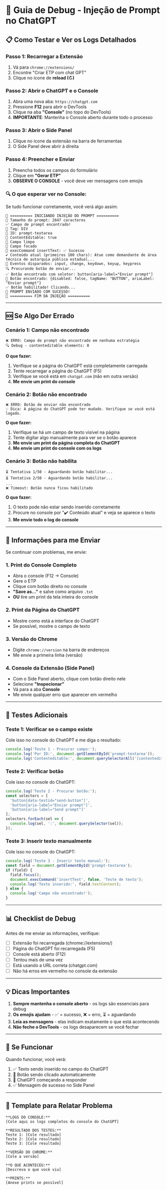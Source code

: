 # 🐛 Guia de Debug - Injeção de Prompt no ChatGPT

## 📋 Como Testar e Ver os Logs Detalhados

### Passo 1: Recarregar a Extensão
1. Vá para `chrome://extensions/`
2. Encontre "Criar ETP com chat GPT"
3. Clique no ícone de **reload (↻)**

### Passo 2: Abrir o ChatGPT e o Console
1. Abra uma nova aba: `https://chatgpt.com`
2. Pressione **F12** para abrir o DevTools
3. Clique na aba **"Console"** (no topo do DevTools)
4. **IMPORTANTE**: Mantenha o Console aberto durante todo o processo

### Passo 3: Abrir o Side Panel
1. Clique no ícone da extensão na barra de ferramentas
2. O Side Panel deve abrir à direita

### Passo 4: Preencher e Enviar
1. Preencha todos os campos do formulário
2. Clique em **"Gerar ETP"**
3. **OBSERVE O CONSOLE** - você deve ver mensagens com emojis

### 🔍 O que esperar ver no Console:

Se tudo funcionar corretamente, você verá algo assim:

```
🚀 ========== INICIANDO INJEÇÃO DO PROMPT ==========
📝 Tamanho do prompt: 2847 caracteres
✅ Campo de prompt encontrado!
📍 Tag: DIV
📍 ID: prompt-textarea
📍 ContentEditable: true
🧹 Campo limpo
🎯 Campo focado
📝 execCommand insertText: ✅ Sucesso
✔️ Conteúdo atual (primeiros 100 chars): Atue como demandante de área técnica de autarquia pública estadual...
📡 Eventos disparados: input, change, keydown, keyup, keypress
🔍 Procurando botão de enviar...
✅ Botão encontrado com seletor: button[aria-label="Enviar prompt"]
🎯 Botão encontrado: {disabled: false, tagName: "BUTTON", ariaLabel: "Enviar prompt"}
✅ Botão habilitado! Clicando...
🚀 PROMPT ENVIADO COM SUCESSO!
🎉 ========== FIM DA INJEÇÃO ==========
```

---

## 🆘 Se Algo Der Errado

### Cenário 1: Campo não encontrado
```
❌ ERRO: Campo de prompt não encontrado em nenhuma estratégia
🔍 Debug - contenteditable elements: 0
```

**O que fazer:**
1. Verifique se a página do ChatGPT está completamente carregada
2. Tente recarregar a página do ChatGPT (F5)
3. Verifique se você está em `chatgpt.com` (não em outra versão)
4. **Me envie um print do console**

### Cenário 2: Botão não encontrado
```
❌ ERRO: Botão de enviar não encontrado
💡 Dica: A página do ChatGPT pode ter mudado. Verifique se você está logado.
```

**O que fazer:**
1. Verifique se há um campo de texto visível na página
2. Tente digitar algo manualmente para ver se o botão aparece
3. **Me envie um print da página completa do ChatGPT**
4. **Me envie um print do console com os logs**

### Cenário 3: Botão não habilita
```
⏳ Tentativa 1/50 - Aguardando botão habilitar...
⏳ Tentativa 2/50 - Aguardando botão habilitar...
...
❌ Timeout: Botão nunca ficou habilitado
```

**O que fazer:**
1. O texto pode não estar sendo inserido corretamente
2. Procure no console por "✔️ Conteúdo atual" e veja se aparece o texto
3. **Me envie todo o log do console**

---

## 📸 Informações para me Enviar

Se continuar com problemas, me envie:

### 1. Print do Console Completo
- Abra o console (F12 → Console)
- Gere o ETP
- Clique com botão direito no console
- **"Save as..."** e salve como arquivo `.txt`
- **OU** tire um print da tela inteira do console

### 2. Print da Página do ChatGPT
- Mostre como está a interface do ChatGPT
- Se possível, mostre o campo de texto

### 3. Versão do Chrome
- Digite `chrome://version` na barra de endereços
- Me envie a primeira linha (versão)

### 4. Console da Extensão (Side Panel)
- Com o Side Panel aberto, clique com botão direito nele
- Selecione **"Inspecionar"**
- Vá para a aba **Console**
- Me envie qualquer erro que aparecer em vermelho

---

## 🔧 Testes Adicionais

### Teste 1: Verificar se o campo existe
Cole isso no console do ChatGPT e me diga o resultado:

```javascript
console.log('Teste 1 - Procurar campo:');
console.log('Por ID:', document.getElementById('prompt-textarea'));
console.log('Contenteditable:', document.querySelectorAll('[contenteditable="true"]').length);
```

### Teste 2: Verificar botão
Cole isso no console do ChatGPT:

```javascript
console.log('Teste 2 - Procurar botão:');
const selectors = [
  'button[data-testid="send-button"]',
  'button[aria-label="Enviar prompt"]',
  'button[aria-label="Send prompt"]'
];
selectors.forEach(sel => {
  console.log(sel, ':', document.querySelector(sel));
});
```

### Teste 3: Inserir texto manualmente
Cole isso no console do ChatGPT:

```javascript
console.log('Teste 3 - Inserir texto manual:');
const field = document.getElementById('prompt-textarea');
if (field) {
  field.focus();
  document.execCommand('insertText', false, 'Teste de texto');
  console.log('Texto inserido:', field.textContent);
} else {
  console.log('Campo não encontrado!');
}
```

---

## 📊 Checklist de Debug

Antes de me enviar as informações, verifique:

- [ ] Extensão foi recarregada (chrome://extensions/)
- [ ] Página do ChatGPT foi recarregada (F5)
- [ ] Console está aberto (F12)
- [ ] Tentou mais de uma vez
- [ ] Está usando a URL correta (chatgpt.com)
- [ ] Não há erros em vermelho no console da extensão

---

## 💡 Dicas Importantes

1. **Sempre mantenha o console aberto** - os logs são essenciais para debug
2. **Os emojis ajudam** - ✅ = sucesso, ❌ = erro, ⏳ = aguardando
3. **Leia as mensagens** - elas indicam exatamente o que está acontecendo
4. **Não feche o DevTools** - os logs desaparecem se você fechar

---

## 🚀 Se Funcionar

Quando funcionar, você verá:
1. ✅ Texto sendo inserido no campo do ChatGPT
2. 🚀 Botão sendo clicado automaticamente
3. 💬 ChatGPT começando a responder
4. ✅ Mensagem de sucesso no Side Panel

---

## 📝 Template para Relatar Problema

```
**LOGS DO CONSOLE:**
[Cole aqui os logs completos do console do ChatGPT]

**RESULTADO DOS TESTES:**
Teste 1: [Cole resultado]
Teste 2: [Cole resultado]
Teste 3: [Cole resultado]

**VERSÃO DO CHROME:**
[Cole a versão]

**O QUE ACONTECEU:**
[Descreva o que você viu]

**PRINTS:**
[Anexe prints se possível]
```

